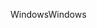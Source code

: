 <span data-ttu-id="c7989-101">Windows</span><span class="sxs-lookup"><span data-stu-id="c7989-101">Windows</span></span>